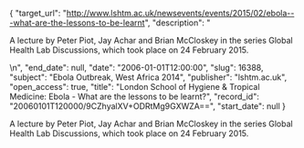 {
  "target_url": "http://www.lshtm.ac.uk/newsevents/events/2015/02/ebola---what-are-the-lessons-to-be-learnt", 
  "description": "<p>A lecture by Peter Piot, Jay Achar and Brian McCloskey in the series Global Health Lab Discussions, which took place on 24 February 2015.</p>\n", 
  "end_date": null, 
  "date": "2006-01-01T12:00:00", 
  "slug": 16388, 
  "subject": "Ebola Outbreak, West Africa 2014", 
  "publisher": "lshtm.ac.uk", 
  "open_access": true, 
  "title": "London School of Hygiene & Tropical Medicine: Ebola - What are the lessons to be learnt?", 
  "record_id": "20060101T120000/9CZhyalXV+ODRtMg9GXWZA==", 
  "start_date": null
}

<p>A lecture by Peter Piot, Jay Achar and Brian McCloskey in the series Global Health Lab Discussions, which took place on 24 February 2015.</p>
